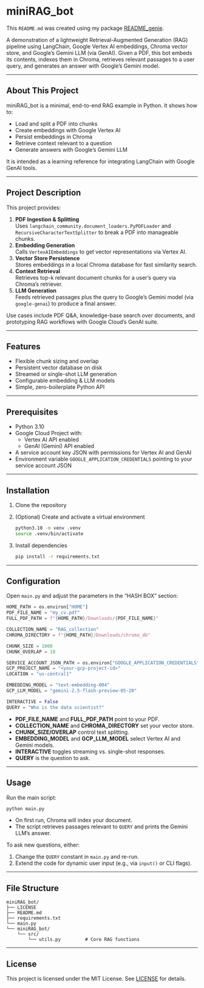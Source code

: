 # miniRAG_bot

This `README.md` was created using my package [README_genie](https://github.com/browshanravan/README_genie).

A demonstration of a lightweight Retrieval-Augmented Generation (RAG) pipeline using LangChain, Google Vertex AI embeddings, Chroma vector store, and Google’s Gemini LLM (via GenAI). Given a PDF, this bot embeds its contents, indexes them in Chroma, retrieves relevant passages to a user query, and generates an answer with Google’s Gemini model.

---

## About This Project

miniRAG_bot is a minimal, end-to-end RAG example in Python. It shows how to:

- Load and split a PDF into chunks  
- Create embeddings with Google Vertex AI  
- Persist embeddings in Chroma  
- Retrieve context relevant to a question  
- Generate answers with Google’s Gemini LLM  

It is intended as a learning reference for integrating LangChain with Google GenAI tools.

---

## Project Description

This project provides:

1. **PDF Ingestion & Splitting**  
   Uses `langchain_community.document_loaders.PyPDFLoader` and `RecursiveCharacterTextSplitter` to break a PDF into manageable chunks.
2. **Embedding Generation**  
   Calls `VertexAIEmbeddings` to get vector representations via Vertex AI.
3. **Vector Store Persistence**  
   Stores embeddings in a local Chroma database for fast similarity search.
4. **Context Retrieval**  
   Retrieves top-k relevant document chunks for a user’s query via Chroma’s retriever.
5. **LLM Generation**  
   Feeds retrieved passages plus the query to Google’s Gemini model (via `google-genai`) to produce a final answer.

Use cases include PDF Q&A, knowledge-base search over documents, and prototyping RAG workflows with Google Cloud’s GenAI suite.

---

## Features

- Flexible chunk sizing and overlap  
- Persistent vector database on disk  
- Streamed or single-shot LLM generation  
- Configurable embedding & LLM models  
- Simple, zero-boilerplate Python API  

---

## Prerequisites

- Python 3.10  
- Google Cloud Project with:
  - Vertex AI API enabled  
  - GenAI (Gemini) API enabled  
- A service account key JSON with permissions for Vertex AI and GenAI  
- Environment variable `GOOGLE_APPLICATION_CREDENTIALS` pointing to your service account JSON  

---

## Installation

1. Clone the repository  
2. (Optional) Create and activate a virtual environment  

   ```bash
   python3.10 -m venv .venv
   source .venv/bin/activate
   ```

3. Install dependencies  

   ```bash
   pip install -r requirements.txt
   ```

---

## Configuration

Open `main.py` and adjust the parameters in the “HASH BOX” section:

```python
HOME_PATH = os.environ["HOME"]
PDF_FILE_NAME = "my_cv.pdf"
FULL_PDF_PATH = f"{HOME_PATH}/Downloads/{PDF_FILE_NAME}"

COLLECTION_NAME = "RAG_collection"
CHROMA_DIRECTORY = f"{HOME_PATH}/Downloads/chroma_db"

CHUNK_SIZE = 1000
CHUNK_OVERLAP = 10

SERVICE_ACCOUNT_JSON_PATH = os.environ["GOOGLE_APPLICATION_CREDENTIALS"]
GCP_PROJECT_NAME = "<your-gcp-project-id>"
LOCATION = "us-central1"

EMBEDDING_MODEL = "text-embedding-004"
GCP_LLM_MODEL = "gemini-2.5-flash-preview-05-20"

INTERACTIVE = False
QUERY = "Who is the data scientist?"
```

- **PDF_FILE_NAME** and **FULL_PDF_PATH** point to your PDF.  
- **COLLECTION_NAME** and **CHROMA_DIRECTORY** set your vector store.  
- **CHUNK_SIZE/OVERLAP** control text splitting.  
- **EMBEDDING_MODEL** and **GCP_LLM_MODEL** select Vertex AI and Gemini models.  
- **INTERACTIVE** toggles streaming vs. single-shot responses.  
- **QUERY** is the question to ask.

---

## Usage

Run the main script:

```bash
python main.py
```

- On first run, Chroma will index your document.
- The script retrieves passages relevant to `QUERY` and prints the Gemini LLM’s answer.

To ask new questions, either:
1. Change the `QUERY` constant in `main.py` and re-run.  
2. Extend the code for dynamic user input (e.g., via `input()` or CLI flags).

---

## File Structure

```
miniRAG_bot/
├── LICENSE
├── README.md
├── requirements.txt
└── main.py
└── miniRAG_bot/
    └── src/
        └── utils.py         # Core RAG functions
```

---

## License

This project is licensed under the MIT License. See [LICENSE](LICENSE) for details.